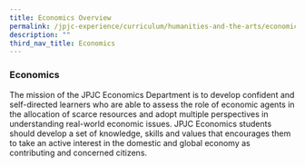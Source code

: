 ```yaml
---
title: Economics Overview
permalink: /jpjc-experience/curriculum/humanities-and-the-arts/economics/
description: ""
third_nav_title: Economics
---
```

### **Economics**
The mission of the JPJC Economics Department is to develop confident and self-directed learners who are able to assess the role of economic agents in the allocation of scarce resources and adopt multiple perspectives in understanding real-world economic issues. JPJC Economics students should develop a set of knowledge, skills and values that encourages them to take an active interest in the domestic and global economy as contributing and concerned citizens.
